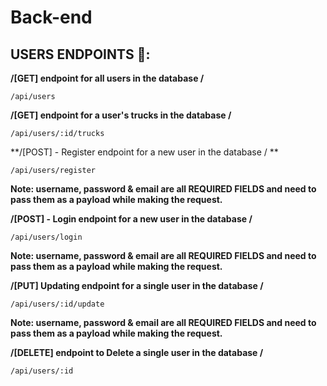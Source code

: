 # Back-end


## USERS ENDPOINTS 👤:

 **/[GET] endpoint for all users in the database /**
```
/api/users
```

**/[GET] endpoint for a user's trucks in the database /**
```
/api/users/:id/trucks
```

**/[POST] - Register endpoint for a new user in the database / **
```
/api/users/register
```
**Note: username, password & email are all REQUIRED FIELDS and need to pass them as a payload while making the request.**

**/[POST] - Login endpoint for a new user in the database /**
```
/api/users/login
```
**Note: username, password & email are all REQUIRED FIELDS and need to pass them as a payload while making the request.**

**/[PUT] Updating endpoint for a single user in the database /**

```
/api/users/:id/update
```
**Note: username, password & email are all REQUIRED FIELDS and need to pass them as a payload while making the request.**

**/[DELETE] endpoint to Delete a single user in the database /**
```
/api/users/:id
```
